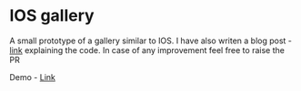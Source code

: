 # IOS gallery

A small prototype of a gallery similar to IOS. I have also writen a blog post - [link](https://plxity.hashnode.dev/ios-gallery-framer) explaining the code. In case of any improvement feel free to raise the PR


Demo - [Link](https://stackblitz.com/edit/ios-gallery?file=src/App.tsx)